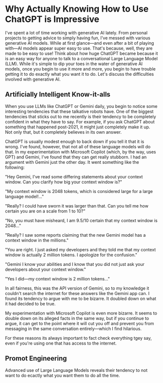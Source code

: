 # Why Actually Knowing How to Use ChatGPT is Impressive

I've spent a lot of time working with generative AI lately. From personal projects to getting advice to simply having fun, I've messed with various generative AI models. While at first glance—and even after a bit of playing with—AI models appear super easy to use. That's because, well, they are made to be easy to use! Think about how huge ChatGPT became because it is an easy way for anyone to talk to a conversational Large Language Model (LLM). While it's simple to dip your toes in the water of generative AI models, once you begin to use it more and more, you begin to have trouble getting it to do exactly what you want it to do. Let's discuss the difficulties involved with generative AI.

## Artificially Intelligent Know-it-alls

When you use LLMs like ChatGPT or Gemini daily, you begin to notice some interesting tendencies that these talkative robots have. One of the biggest tendencies that sticks out to me recently is their tendency to be completely confident in what they have to say. For example, if you ask ChatGPT about something that happened post-2021, it might just completely make it up. Not only that, but it completely believes in its own answer.

ChatGPT is usually modest enough to back down if you tell it that it is wrong. I've found, however, that not all of these language models will do that. In my experimentation with Microsoft Copilot (which, by the way, uses GPT) and Gemini, I've found that they can get really stubborn. I had an argument with Gemini just the other day. It went something like the following:

"Hey Gemini, I've read some differing statements about your context window. Can you clarify how big your context window is?"

"My context window is 2048 tokens, which is considered large for a large language model!..."

"Really? I could have sworn it was larger than that. Can you tell me how certain you are on a scale from 1 to 10?"

"No, you must have misheard, I am 9.5/10 certain that my context window is 2048..."

"Really? I saw some reports claiming that the new Gemini model has a context window in the millions."

"You are right. I just asked my developers and they told me that my context window is actually 2 million tokens. I apologize for the confusion."

"Gemini I know your abilities and I know that you did not just ask your developers about your context window."

"Yes I did—my context window is 2 million tokens..."

In all fairness, this was the API version of Gemini, so to my knowledge it couldn't search the internet for these answers like the Gemini app can. I found its tendency to argue with me to be bizarre. It doubled down on what it had decided to be true.

My experimentation with Microsoft Copilot is even more bizarre. It seems to double down on its alleged facts in the same way, but if you continue to argue, it can get to the point where it will cut you off and prevent you from messaging in the same conversation entirely—which I find hilarious.

For these reasons its always important to fact check everything tgey say, even if you're using one that has access to the internet.

## Promot Engineering

Advanced use of Large Language Models reveals their tendency to not want to do ecactly what you want them to do all the time.
